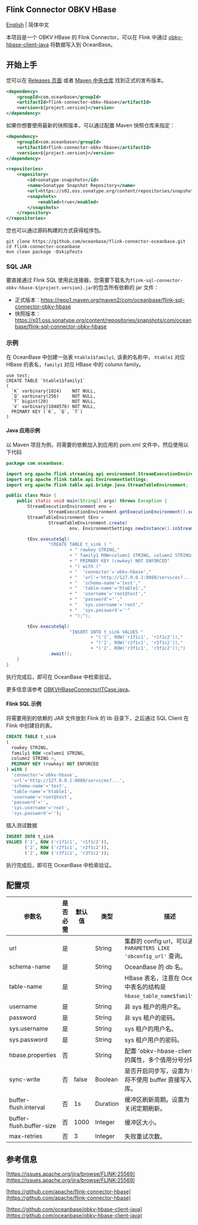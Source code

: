 ## Flink Connector OBKV HBase

[English](flink-connector-obkv-hbase.md) | 简体中文

本项目是一个 OBKV HBase 的 Flink Connector，可以在 Flink 中通过 [obkv-hbase-client-java](https://github.com/oceanbase/obkv-hbase-client-java) 将数据写入到 OceanBase。

## 开始上手

您可以在 [Releases 页面](https://github.com/oceanbase/flink-connector-oceanbase/releases) 或者 [Maven 中央仓库](https://central.sonatype.com/artifact/com.oceanbase/flink-connector-obkv-hbase) 找到正式的发布版本。

```xml
<dependency>
    <groupId>com.oceanbase</groupId>
    <artifactId>flink-connector-obkv-hbase</artifactId>
    <version>${project.version}</version>
</dependency>
```

如果你想要使用最新的快照版本，可以通过配置 Maven 快照仓库来指定：

```xml
<dependency>
    <groupId>com.oceanbase</groupId>
    <artifactId>flink-connector-obkv-hbase</artifactId>
    <version>${project.version}</version>
</dependency>

<repositories>
    <repository>
        <id>sonatype-snapshots</id>
        <name>Sonatype Snapshot Repository</name>
        <url>https://s01.oss.sonatype.org/content/repositories/snapshots/</url>
        <snapshots>
            <enabled>true</enabled>
        </snapshots>
    </repository>
</repositories>
```

您也可以通过源码构建的方式获得程序包。

```shell
git clone https://github.com/oceanbase/flink-connector-oceanbase.git
cd flink-connector-oceanbase
mvn clean package -DskipTests
```

### SQL JAR

要直接通过 Flink SQL 使用此连接器，您需要下载名为`flink-sql-connector-obkv-hbase-${project.version}.jar`的包含所有依赖的 jar 文件：

- 正式版本：https://repo1.maven.org/maven2/com/oceanbase/flink-sql-connector-obkv-hbase
- 快照版本：https://s01.oss.sonatype.org/content/repositories/snapshots/com/oceanbase/flink-sql-connector-obkv-hbase

### 示例

在 OceanBase 中创建一张表 `htable1$family1`, 该表的名称中， `htable1` 对应 HBase 的表名，`family1` 对应 HBase 中的 column family。

```mysql
use test;
CREATE TABLE `htable1$family1`
(
  `K` varbinary(1024)    NOT NULL,
  `Q` varbinary(256)     NOT NULL,
  `T` bigint(20)         NOT NULL,
  `V` varbinary(1048576) NOT NULL,
  PRIMARY KEY (`K`, `Q`, `T`)
)
```

#### Java 应用示例

以 Maven 项目为例，将需要的依赖加入到应用的 pom.xml 文件中，然后使用以下代码

```java
package com.oceanbase;

import org.apache.flink.streaming.api.environment.StreamExecutionEnvironment;
import org.apache.flink.table.api.EnvironmentSettings;
import org.apache.flink.table.api.bridge.java.StreamTableEnvironment;

public class Main {
    public static void main(String[] args) throws Exception {
        StreamExecutionEnvironment env =
                StreamExecutionEnvironment.getExecutionEnvironment().setParallelism(1);
        StreamTableEnvironment tEnv =
                StreamTableEnvironment.create(
                        env, EnvironmentSettings.newInstance().inStreamingMode().build());

        tEnv.executeSql(
                "CREATE TABLE t_sink ( "
                        + " rowkey STRING,"
                        + " family1 ROW<column1 STRING, column2 STRING>,"
                        + " PRIMARY KEY (rowkey) NOT ENFORCED"
                        + ") with ("
                        + "  'connector'='obkv-hbase',"
                        + "  'url'='http://127.0.0.1:8080/services?...',"
                        + "  'schema-name'='test',"
                        + "  'table-name'='htable1',"
                        + "  'username'='root@test',"
                        + "  'password'='',"
                        + "  'sys.username'='root',"
                        + "  'sys.password'=''"
                        + ");");

        tEnv.executeSql(
                        "INSERT INTO t_sink VALUES "
                                + "('1', ROW('r1f1c1', 'r1f1c2')),"
                                + "('2', ROW('r2f1c1', 'r2f1c2')),"
                                + "('2', ROW('r3f1c1', 'r3f1c2'));")
                .await();
    }
}
```

执行完成后，即可在 OceanBase 中检索验证。

更多信息请参考 [OBKVHBaseConnectorITCase.java](../../flink-connector-obkv-hbase/src/test/java/com/oceanbase/connector/flink/OBKVHBaseConnectorITCase.java)。

#### Flink SQL 示例

将需要用到的依赖的 JAR 文件放到 Flink 的 lib 目录下，之后通过 SQL Client 在 Flink 中创建目的表。

```sql
CREATE TABLE t_sink
(
  rowkey STRING,
  family1 ROW <column1 STRING,
  column2 STRING >,
  PRIMARY KEY (rowkey) NOT ENFORCED
) with (
  'connector'='obkv-hbase',
  'url'='http://127.0.0.1:8080/services?...',
  'schema-name'='test',
  'table-name'='htable1',
  'username'='root@test',
  'password'='',
  'sys.username'='root',
  'sys.password'='');
```

插入测试数据

```sql
INSERT INTO t_sink
VALUES ('1', ROW ('r1f1c1', 'r1f1c2')),
       ('2', ROW ('r2f1c1', 'r2f1c2')),
       ('2', ROW ('r3f1c1', 'r3f1c2'));
```

执行完成后，即可在 OceanBase 中检索验证。

## 配置项

|           参数名            | 是否必需 |  默认值  |    类型    |                                    描述                                     |
|--------------------------|------|-------|----------|---------------------------------------------------------------------------|
| url                      | 是    |       | String   | 集群的 config url，可以通过 <code>SHOW PARAMETERS LIKE 'obconfig_url'</code> 查询。  |
| schema-name              | 是    |       | String   | OceanBase 的 db 名。                                                         |
| table-name               | 是    |       | String   | HBase 表名，注意在 OceanBase 中表名的结构是 <code>hbase_table_name$family_name</code>。 |
| username                 | 是    |       | String   | 非 sys 租户的用户名。                                                             |
| password                 | 是    |       | String   | 非 sys 租户的密码。                                                              |
| sys.username             | 是    |       | String   | sys 租户的用户名。                                                               |
| sys.password             | 是    |       | String   | sys 租户用户的密码。                                                              |
| hbase.properties         | 否    |       | String   | 配置 'obkv-hbase-client-java' 的属性，多个值用分号分隔。                                 |
| sync-write               | 否    | false | Boolean  | 是否开启同步写，设置为 true 时将不使用 buffer 直接写入数据库。                                    |
| buffer-flush.interval    | 否    | 1s    | Duration | 缓冲区刷新周期。设置为 '0' 时将关闭定期刷新。                                                 |
| buffer-flush.buffer-size | 否    | 1000  | Integer  | 缓冲区大小。                                                                    |
| max-retries              | 否    | 3     | Integer  | 失败重试次数。                                                                   |

## 参考信息

[https://issues.apache.org/jira/browse/FLINK-25569](https://issues.apache.org/jira/browse/FLINK-25569)

[https://github.com/apache/flink-connector-hbase](https://github.com/apache/flink-connector-hbase)

[https://github.com/oceanbase/obkv-hbase-client-java](https://github.com/oceanbase/obkv-hbase-client-java)

